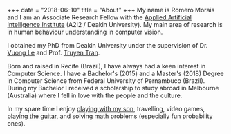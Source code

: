 +++
date = "2018-06-10"
title = "About"
+++
My name is Romero Morais and I am an Associate Research Fellow with the [Applied Artificial Intelligence Institute](https://a2i2.deakin.edu.au/) (A2I2 / Deakin University). My main area of research is in human behaviour understanding in computer vision.

I obtained my PhD from Deakin University under the supervision of Dr. [Vuong Le](https://vuongle2.github.io/) and Prof. [Truyen Tran](https://truyentran.github.io/index.html).

Born and raised in Recife (Brazil), I have always had a keen interest in Computer Science. I have a Bachelor's (2015) and a Master's (2018) Degree in Computer Science from Federal University of Pernambuco (Brazil). During my Bachelor I received a scholarship to study abroad in Melbourne (Australia) where I fell in love with the people and the culture.

In my spare time I enjoy [playing with my son](../static/img/me-and-hugo-rail-trail.jpg), travelling, video games, [playing the guitar](http://soundcloud.com/papapenguin/choro-mazurka-villa-lobos-by-romero-barata-morais?fbclid=IwAR0abGK5kg_fcfv18TGAKQ3dUvA2HgwhP3GrNveghEXe75-BZ9I7cDsBoHc), and solving math problems (especially fun probability ones).